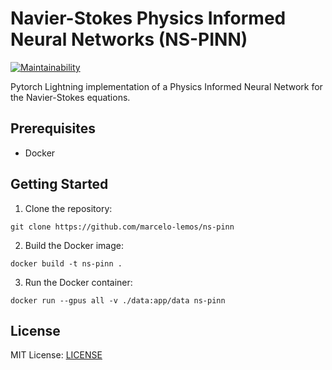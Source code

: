 # Navier-Stokes Physics Informed Neural Networks (NS-PINN)

[![Maintainability](https://api.codeclimate.com/v1/badges/0430c048641812716970/maintainability)](https://codeclimate.com/github/marcelo-lemos/ns-pinn/maintainability)

Pytorch Lightning implementation of a Physics Informed Neural Network for the Navier-Stokes equations.

## Prerequisites

- Docker

## Getting Started

1. Clone the repository:

```
git clone https://github.com/marcelo-lemos/ns-pinn
```

2. Build the Docker image:

```
docker build -t ns-pinn .
```

3. Run the Docker container:

```
docker run --gpus all -v ./data:app/data ns-pinn
```

## License

MIT License: [LICENSE](LICENSE)
